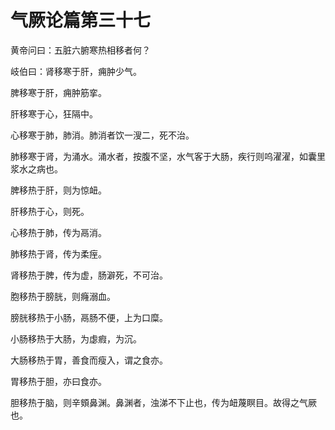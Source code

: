 # 气厥论篇第三十七



黄帝问曰：五脏六腑寒热相移者何？


岐伯曰：肾移寒于肝，痈肿少气。


脾移寒于肝，痈肿筋挛。


肝移寒于心，狂隔中。


心移寒于肺，肺消。肺消者饮一溲二，死不治。


肺移寒于肾，为涌水。涌水者，按腹不坚，水气客于大肠，疾行则呜濯濯，如囊里浆水之病也。


脾移热于肝，则为惊衄。


肝移热于心，则死。


心移热于肺，传为鬲消。


肺移热于肾，传为柔痓。


肾移热于脾，传为虚，肠澼死，不可治。


胞移热于膀胱，则癃溺血。


膀胱移热于小肠，鬲肠不便，上为口糜。


小肠移热于大肠，为虙瘕，为沉。


大肠移热于胃，善食而瘦入，谓之食亦。


胃移热于胆，亦曰食亦。


胆移热于脑，则辛頞鼻渊。鼻渊者，浊涕不下止也，传为衄蔑瞑目。故得之气厥也。 